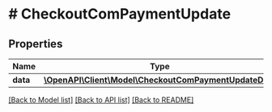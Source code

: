 # # CheckoutComPaymentUpdate

## Properties

Name | Type | Description | Notes
------------ | ------------- | ------------- | -------------
**data** | [**\OpenAPI\Client\Model\CheckoutComPaymentUpdateData**](CheckoutComPaymentUpdateData.md) |  |

[[Back to Model list]](../../README.md#models) [[Back to API list]](../../README.md#endpoints) [[Back to README]](../../README.md)
